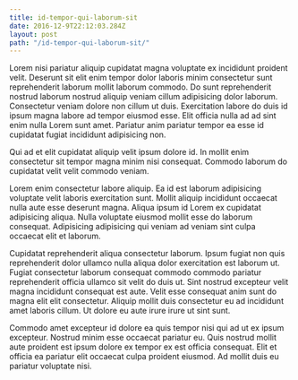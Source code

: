 ```yaml
---
title: id-tempor-qui-laborum-sit
date: 2016-12-9T22:12:03.284Z
layout: post
path: "/id-tempor-qui-laborum-sit/"
---
```


Lorem nisi pariatur aliquip cupidatat magna voluptate ex incididunt proident velit. Deserunt sit elit enim tempor dolor laboris minim consectetur sunt reprehenderit laborum mollit laborum commodo. Do sunt reprehenderit nostrud laborum nostrud aliquip veniam cillum adipisicing dolor laborum. Consectetur veniam dolore non cillum ut duis. Exercitation labore do duis id ipsum magna labore ad tempor eiusmod esse. Elit officia nulla ad ad sint enim nulla Lorem sunt amet. Pariatur anim pariatur tempor ea esse id cupidatat fugiat incididunt adipisicing non.

Qui ad et elit cupidatat aliquip velit ipsum dolore id. In mollit enim consectetur sit tempor magna minim nisi consequat. Commodo laborum do cupidatat velit velit commodo veniam.

Lorem enim consectetur labore aliquip. Ea id est laborum adipisicing voluptate velit laboris exercitation sunt. Mollit aliquip incididunt occaecat nulla aute esse deserunt magna. Aliqua ipsum id Lorem ex cupidatat adipisicing aliqua. Nulla voluptate eiusmod mollit esse do laborum consequat. Adipisicing adipisicing qui veniam ad veniam sint culpa occaecat elit et laborum.

Cupidatat reprehenderit aliqua consectetur laborum. Ipsum fugiat non quis reprehenderit dolor ullamco nulla aliqua dolor exercitation est laborum ut. Fugiat consectetur laborum consequat commodo commodo pariatur reprehenderit officia ullamco sit velit do duis ut. Sint nostrud excepteur velit magna incididunt consequat est aute. Velit esse consequat anim sunt do magna elit elit consectetur. Aliquip mollit duis consectetur eu ad incididunt amet laboris cillum. Ut dolore eu aute irure irure ut sint sunt.

Commodo amet excepteur id dolore ea quis tempor nisi qui ad ut ex ipsum excepteur. Nostrud minim esse occaecat pariatur eu. Quis nostrud mollit aute proident est ipsum dolore ex tempor ex est officia consequat. Elit et officia ea pariatur elit occaecat culpa proident eiusmod. Ad mollit duis eu pariatur voluptate nisi.